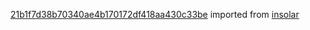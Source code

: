 [21b1f7d38b70340ae4b170172df418aa430c33be](https://github.com/insolar/insolar/commit/21b1f7d38b70340ae4b170172df418aa430c33be) imported from [insolar](https://github.com/insolar/insolar)

